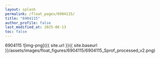 ```yaml
---
layout: splash
permalink: /float_pages/6904115/
title: "6904115"
author_profile: false
last_modified_at: 2025-06-13
toc: false
---
```

 
6904115
![img-png]({{ site.url }}{{ site.baseurl }}/assets/images/float_figures/6904115/6904115_Sprof_processed_v2.png)
